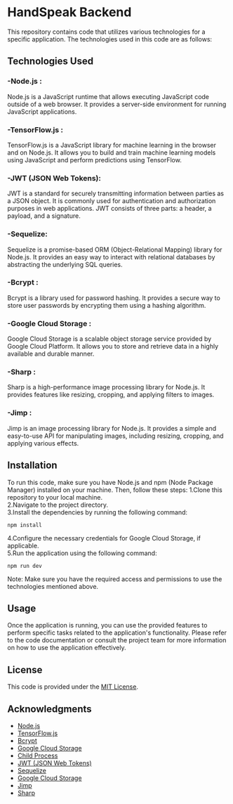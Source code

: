 # HandSpeak Backend
This repository contains code that utilizes various technologies for a specific application. The technologies used in this code are as follows:

## Technologies Used
### -Node.js : 
Node.js is a JavaScript runtime that allows executing JavaScript code outside of a web browser. It provides a server-side environment for running JavaScript applications.
### -TensorFlow.js : 
TensorFlow.js is a JavaScript library for machine learning in the browser and on Node.js. It allows you to build and train machine learning models using JavaScript and perform predictions using TensorFlow.
### -JWT (JSON Web Tokens): 
JWT is a standard for securely transmitting information between parties as a JSON object. It is commonly used for authentication and authorization purposes in web applications. JWT consists of three parts: a header, a payload, and a signature.
### -Sequelize: 
Sequelize is a promise-based ORM (Object-Relational Mapping) library for Node.js. It provides an easy way to interact with relational databases by abstracting the underlying SQL queries.
### -Bcrypt : 
Bcrypt is a library used for password hashing. It provides a secure way to store user passwords by encrypting them using a hashing algorithm.
### -Google Cloud Storage : 
Google Cloud Storage is a scalable object storage service provided by Google Cloud Platform. It allows you to store and retrieve data in a highly available and durable manner.
### -Sharp : 
Sharp is a high-performance image processing library for Node.js. It provides features like resizing, cropping, and applying filters to images.
### -Jimp : 
Jimp is an image processing library for Node.js. It provides a simple and easy-to-use API for manipulating images, including resizing, cropping, and applying various effects.

## Installation
To run this code, make sure you have Node.js and npm (Node Package Manager) installed on your machine. Then, follow these steps:
1.Clone this repository to your local machine.<br>
2.Navigate to the project directory.<br>
3.Install the dependencies by running the following command:<br>
```shell
npm install
```
4.Configure the necessary credentials for Google Cloud Storage, if applicable.<br>
5.Run the application using the following command:<br>
```shell
npm run dev
```
Note: Make sure you have the required access and permissions to use the technologies mentioned above.

## Usage
Once the application is running, you can use the provided features to perform specific tasks related to the application's functionality. Please refer to the code documentation or consult the project team for more information on how to use the application effectively.

## License
<p>This code is provided under the <a href="LICENSE">MIT License</a>.</p>

## Acknowledgments
<ul>
    <li><a href="https://nodejs.org/">Node.js</a></li>
    <li><a href="https://www.tensorflow.org/js">TensorFlow.js</a></li>
    <li><a href="https://www.npmjs.com/package/bcrypt">Bcrypt</a></li>
   <li><a href="https://cloud.google.com/storage">Google Cloud Storage</a></li>
    <li><a href="https://nodejs.org/api/child_process.html">Child Process</a></li>
    <li><a href="https://jwt.io/">JWT (JSON Web Tokens)</a></li>
    <li><a href="https://sequelize.org/">Sequelize</a></li>
    <li><a href="https://cloud.google.com/storage">Google Cloud Storage</a></li>
    <li><a href="https://www.npmjs.com/package/jimp">Jimp</a></li>
    <li><a href="https://www.npmjs.com/package/sharp">Sharp</a></li>



